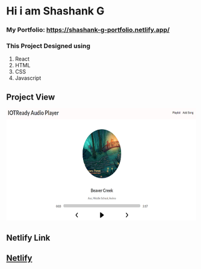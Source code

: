 # Hi i am Shashank G
### My Portfolio: https://shashank-g-portfolio.netlify.app/

### This Project Designed using
1. React
2. HTML
3. CSS
4. Javascript

## Project View
<img src="https://github.com/007shashi/images/blob/main/Music.png" height="300"/>

## Netlify Link
## [Netlify](https://iotreadymusicplayer.netlify.app/)

